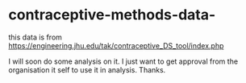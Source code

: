 # contraceptive-methods-data-

this data is from https://engineering.jhu.edu/tak/contraceptive_DS_tool/index.php

I will soon do some analysis on it. I just want to get approval from the organisation it self to use it in analysis. Thanks.

